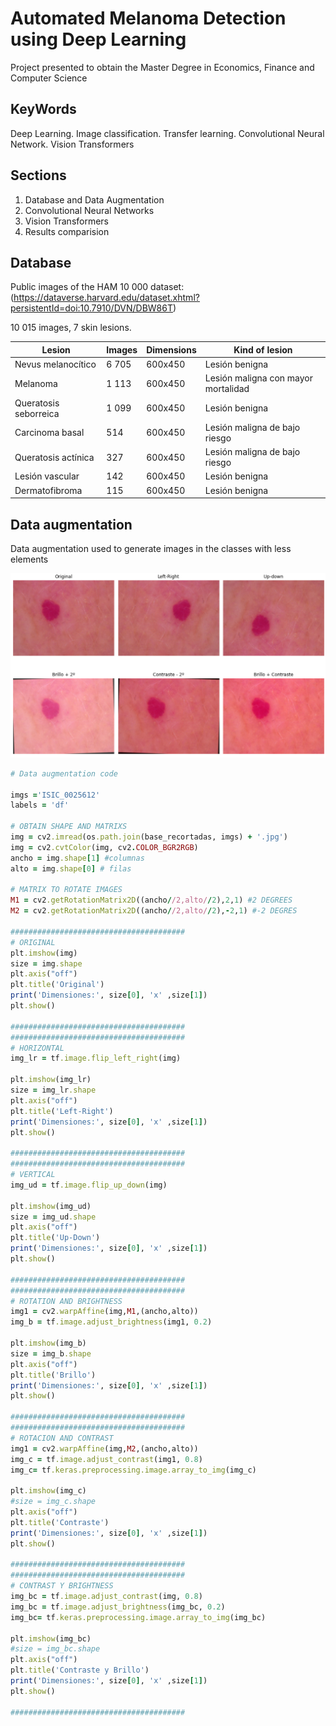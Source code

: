 # Automated Melanoma Detection using Deep Learning

Project presented to obtain the Master Degree in Economics, Finance and Computer Science

## KeyWords

Deep Learning. Image classification. Transfer learning. Convolutional Neural Network. Vision Transformers

## Sections

1. Database and Data Augmentation
2. Convolutional Neural Networks
3. Vision Transformers
4. Results comparision

## Database

Public images of the HAM 10 000 dataset: (https://dataverse.harvard.edu/dataset.xhtml?persistentId=doi:10.7910/DVN/DBW86T)

10 015 images, 7 skin lesions.

|Lesion             |Images |Dimensions  |Kind of lesion
|-------            |-------  |-------      |-----------
|Nevus melanocítico | 6 705   | 600x450     | Lesión benigna |
|Melanoma           | 1 113   | 600x450     | Lesión maligna con mayor mortalidad |
|Queratosis seborreica| 1 099 | 600x450     | Lesión benigna 
|Carcinoma basal | 514 | 600x450 | Lesión maligna de bajo riesgo
|Queratosis actínica | 327 | 600x450 | Lesión maligna de bajo riesgo
|Lesión vascular | 142 | 600x450 | Lesión benigna
|Dermatofibroma | 115 | 600x450 | Lesión benigna

## Data augmentation

Data augmentation used to generate images in the classes with less elements

![Alt text](images/data_aug.png?raw=true "Title")

```ruby
# Data augmentation code

imgs ='ISIC_0025612'
labels = 'df'

# OBTAIN SHAPE AND MATRIXS
img = cv2.imread(os.path.join(base_recortadas, imgs) + '.jpg')
img = cv2.cvtColor(img, cv2.COLOR_BGR2RGB)
ancho = img.shape[1] #columnas
alto = img.shape[0] # filas

# MATRIX TO ROTATE IMAGES
M1 = cv2.getRotationMatrix2D((ancho//2,alto//2),2,1) #2 DEGREES
M2 = cv2.getRotationMatrix2D((ancho//2,alto//2),-2,1) #-2 DEGRES

#######################################
# ORIGINAL
plt.imshow(img)
size = img.shape
plt.axis("off")
plt.title('Original')
print('Dimensiones:', size[0], 'x' ,size[1])
plt.show()

#######################################
#######################################
# HORIZONTAL
img_lr = tf.image.flip_left_right(img) 

plt.imshow(img_lr)
size = img_lr.shape
plt.axis("off")
plt.title('Left-Right')
print('Dimensiones:', size[0], 'x' ,size[1])
plt.show()

#######################################
#######################################
# VERTICAL
img_ud = tf.image.flip_up_down(img) 

plt.imshow(img_ud)
size = img_ud.shape
plt.axis("off")
plt.title('Up-Down')
print('Dimensiones:', size[0], 'x' ,size[1])
plt.show()

#######################################
#######################################
# ROTATION AND BRIGHTNESS
img1 = cv2.warpAffine(img,M1,(ancho,alto))
img_b = tf.image.adjust_brightness(img1, 0.2) 

plt.imshow(img_b)
size = img_b.shape
plt.axis("off")
plt.title('Brillo')
print('Dimensiones:', size[0], 'x' ,size[1])
plt.show()

#######################################
#######################################
# ROTACION AND CONTRAST
img1 = cv2.warpAffine(img,M2,(ancho,alto))
img_c = tf.image.adjust_contrast(img1, 0.8)
img_c= tf.keras.preprocessing.image.array_to_img(img_c)

plt.imshow(img_c)
#size = img_c.shape
plt.axis("off")
plt.title('Contraste')
print('Dimensiones:', size[0], 'x' ,size[1])
plt.show()

#######################################
#######################################
# CONTRAST Y BRIGHTNESS
img_bc = tf.image.adjust_contrast(img, 0.8)
img_bc = tf.image.adjust_brightness(img_bc, 0.2)
img_bc= tf.keras.preprocessing.image.array_to_img(img_bc)

plt.imshow(img_bc)
#size = img_bc.shape
plt.axis("off")
plt.title('Contraste y Brillo')
print('Dimensiones:', size[0], 'x' ,size[1])
plt.show()

#######################################
```
